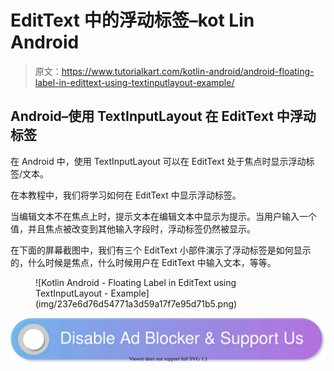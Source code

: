 # EditText 中的浮动标签–kot Lin Android

> 原文：<https://www.tutorialkart.com/kotlin-android/android-floating-label-in-edittext-using-textinputlayout-example/>

## Android–使用 TextInputLayout 在 EditText 中浮动标签

在 Android 中，使用 TextInputLayout 可以在 EditText 处于焦点时显示浮动标签/文本。

在本教程中，我们将学习如何在 EditText 中显示浮动标签。

当编辑文本不在焦点上时，提示文本在编辑文本中显示为提示。当用户输入一个值，并且焦点被改变到其他输入字段时，浮动标签仍然被显示。

在下面的屏幕截图中，我们有三个 EditText 小部件演示了浮动标签是如何显示的，什么时候是焦点，什么时候用户在 EditText 中输入文本，等等。

<figure class="aligncenter">![Kotlin Android - Floating Label in EditText using TextInputLayout - Example](img/237e6d76d54771a3d59a17f7e95d71b5.png)</figure>

[![](img/925da31b32d6bc3827932f6c8afb11bb.png)](https://www.tutorialkart.com/)